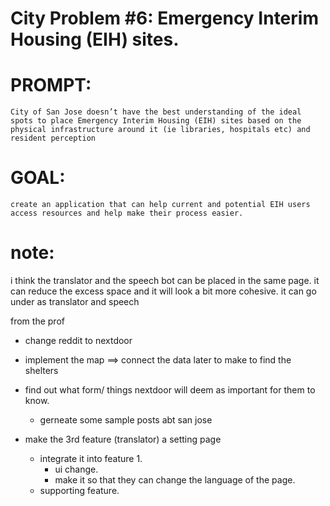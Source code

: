 # City Problem #6: Emergency Interim Housing (EIH) sites.

# PROMPT: 
    City of San Jose doesn’t have the best understanding of the ideal spots to place Emergency Interim Housing (EIH) sites based on the physical infrastructure around it (ie libraries, hospitals etc) and resident perception

# GOAL: 
    create an application that can help current and potential EIH users access resources and help make their process easier. 

# note: 
i think the translator and the speech bot can be placed in the same page.
it can reduce the excess space and it will look a bit more cohesive. 
it can go under as translator and speech

from the prof
- change reddit to nextdoor
- implement the map ==> connect the data later to make to find the shelters 
- find out what form/ things nextdoor will deem as important for them to know. 
    - gerneate some sample posts abt san jose

- make the 3rd feature (translator) a setting page
    - integrate it into feature 1. 
        - ui change. 
        - make it so that they can change the language of the page. 
    - supporting feature.